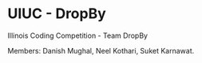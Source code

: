 UIUC - DropBy
=============

Illinois Coding Competition - Team DropBy

Members: Danish Mughal, Neel Kothari, Suket Karnawat.